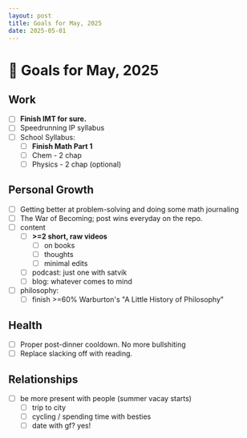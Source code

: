 ```yaml
---
layout: post
title: Goals for May, 2025
date: 2025-05-01
---
```


# 🏁 Goals for May, 2025
## Work
- [ ] **Finish IMT for sure.**
- [ ] Speedrunning IP syllabus
- [ ] School Syllabus:
	- [ ] **Finish Math Part 1**
	- [ ] Chem - 2 chap 
	- [ ] Physics - 2 chap (optional)
## Personal Growth
- [ ] Getting better at problem-solving and doing some math journaling
- [ ] The War of Becoming; post wins everyday on the repo.
- [ ] content
	- [ ] **>=2 short, raw videos**
		- [ ] on books
		- [ ] thoughts
		- [ ] minimal edits
	- [ ] podcast: just one with satvik
	- [ ] blog: whatever comes to mind
- [ ] philosophy:
	- [ ] finish >=60% Warburton's "A Little History of Philosophy"
## Health
- [ ] Proper post-dinner cooldown. No more bullshiting
- [ ] Replace slacking off with reading.
## Relationships
- [ ] be more present with people (summer vacay starts)
	- [ ] trip to city
	- [ ] cycling / spending time with besties
	- [ ] date with gf? yes!